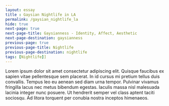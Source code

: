 ```yaml
--- 
layout: essay
title : Gaysian Nightlife in LA
permalink: /gaysian_nightlife_la
hide: true
next-page: true
next-page-title: Gaysianness - Identity, Affect, Aesthetic
next-page-destination: gaysianness
previous-page: true
previous-page-title: Nightlife
previous-page-destination: nightlife
tags: [Nightlife]]
---
```


Lorem ipsum dolor sit amet consectetur adipiscing elit. Quisque faucibus ex sapien vitae pellentesque sem placerat. In id cursus mi pretium tellus duis convallis. Tempus leo eu aenean sed diam urna tempor. Pulvinar vivamus fringilla lacus nec metus bibendum egestas. Iaculis massa nisl malesuada lacinia integer nunc posuere. Ut hendrerit semper vel class aptent taciti sociosqu. Ad litora torquent per conubia nostra inceptos himenaeos.
